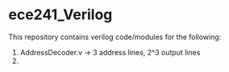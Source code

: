 # ece241_Verilog
This repository contains verilog code/modules for the following:

1. AddressDecoder.v -> 3 address lines, 2^3 output lines
2.
